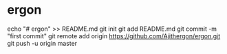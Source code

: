 # ergon
echo "# ergon" >> README.md
git init
git add README.md
git commit -m "first commit"
git remote add origin https://github.com/Ajithergon/ergon.git
git push -u origin master
